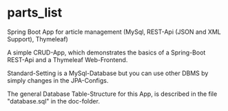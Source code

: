 # parts_list
Spring Boot App for article management (MySql, REST-Api (JSON and XML Support), Thymeleaf)

A simple CRUD-App, which demonstrates the basics of a Spring-Boot REST-Api and a Thymeleaf Web-Frontend. 

Standard-Setting is a MySql-Database but you can use other DBMS by simply changes in the JPA-Configs. 

The general Database Table-Structure for this App, is described in the file "database.sql" in the doc-folder. 

